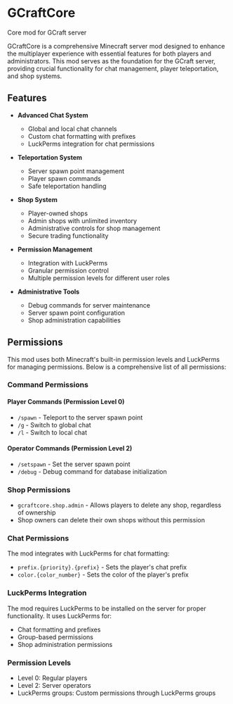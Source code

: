 # GCraftCore

Core mod for GCraft server

GCraftCore is a comprehensive Minecraft server mod designed to enhance the multiplayer experience with essential features for both players and administrators. This mod serves as the foundation for the GCraft server, providing crucial functionality for chat management, player teleportation, and shop systems.

## Features

- **Advanced Chat System**
  - Global and local chat channels
  - Custom chat formatting with prefixes
  - LuckPerms integration for chat permissions

- **Teleportation System**
  - Server spawn point management
  - Player spawn commands
  - Safe teleportation handling

- **Shop System**
  - Player-owned shops
  - Admin shops with unlimited inventory
  - Administrative controls for shop management
  - Secure trading functionality

- **Permission Management**
  - Integration with LuckPerms
  - Granular permission control
  - Multiple permission levels for different user roles

- **Administrative Tools**
  - Debug commands for server maintenance
  - Server spawn point configuration
  - Shop administration capabilities

## Permissions

This mod uses both Minecraft's built-in permission levels and LuckPerms for managing permissions. Below is a comprehensive list of all permissions:

### Command Permissions

#### Player Commands (Permission Level 0)
- `/spawn` - Teleport to the server spawn point
- `/g` - Switch to global chat
- `/l` - Switch to local chat

#### Operator Commands (Permission Level 2)
- `/setspawn` - Set the server spawn point
- `/debug` - Debug command for database initialization

### Shop Permissions
- `gcraftcore.shop.admin` - Allows players to delete any shop, regardless of ownership
- Shop owners can delete their own shops without this permission

### Chat Permissions
The mod integrates with LuckPerms for chat formatting:
- `prefix.{priority}.{prefix}` - Sets the player's chat prefix
- `color.{color_number}` - Sets the color of the player's prefix

### LuckPerms Integration
The mod requires LuckPerms to be installed on the server for proper functionality. It uses LuckPerms for:
- Chat formatting and prefixes
- Group-based permissions
- Shop administration permissions

### Permission Levels
- Level 0: Regular players
- Level 2: Server operators
- LuckPerms groups: Custom permissions through LuckPerms groups

